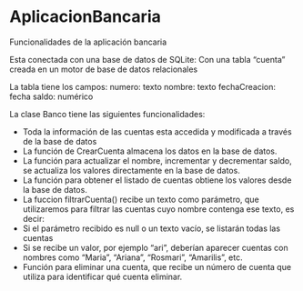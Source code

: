 # AplicacionBancaria

Funcionalidades de la aplicación bancaria

Esta conectada con una base de datos de SQLite:
Con una tabla “cuenta” creada en un motor de base de datos relacionales

La tabla tiene los campos:
 numero: texto
 nombre: texto
 fechaCreacion: fecha
 saldo: numérico

La clase Banco tiene las siguientes funcionalidades:
- Toda la información de las cuentas esta accedida y modificada a través
de la base de datos
- La función de CrearCuenta almacena los datos en la base de datos.
- La función para actualizar el nombre, incrementar y decrementar saldo, se
actualiza los valores directamente en la base de datos.
- La función para obtener el listado de cuentas obtiene los valores desde
la base de datos.
- La fuccion filtrarCuenta() recibe un texto como parámetro, que
utilizaremos para filtrar las cuentas cuyo nombre contenga ese texto, es
decir: 
- Si el parámetro recibido es null o un texto vacío, se listarán
todas las cuentas
- Si se recibe un valor, por ejemplo “ari”, deberían aparecer
cuentas con nombres como “Maria”, “Ariana”, “Rosmari”, “Amarilis”, etc.
- Función para eliminar una cuenta, que recibe un número de
cuenta que utiliza para identificar qué cuenta eliminar.
